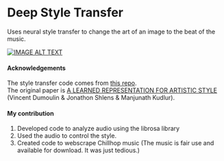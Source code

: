 # Deep Style Transfer
Uses neural style transfer to change the art of an image to the beat of the music.

[![IMAGE ALT TEXT](http://img.youtube.com/vi/TYGsgMLsVu0/0.jpg)](http://www.youtube.com/watch?v=TYGsgMLsVu0 "Deep Style Beats")

#### Acknowledgements
The style transfer code comes from [this repo](https://raw.githubusercontent.com/ryanwongsa/Real-time-multi-style-transfer/master/README.md). <br>
The original paper is [A LEARNED REPRESENTATION FOR ARTISTIC STYLE](https://arxiv.org/pdf/1610.07629.pdf) (Vincent Dumoulin & Jonathon Shlens & Manjunath Kudlur).

#### My contribution
1. Developed code to analyze audio using the librosa library
2. Used the audio to control the style.
3. Created code to webscrape Chillhop music (The music is fair use and available for download. It was just tedious.)
